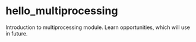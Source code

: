 # hello_multiprocessing
Introduction to multiprocessing module. Learn opportunities, which will use in future.
